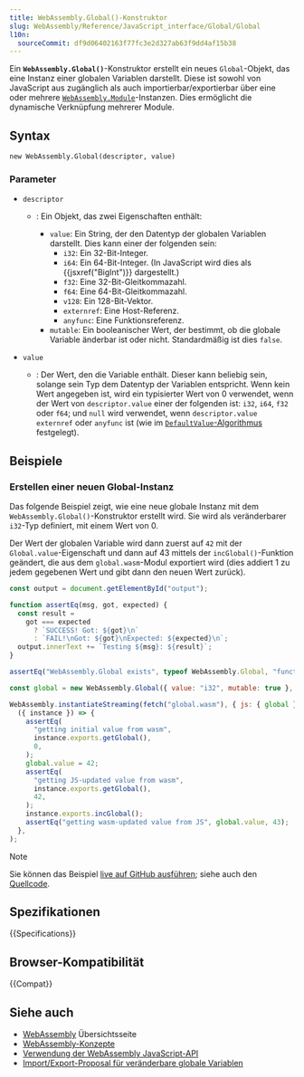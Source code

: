 ```yaml
---
title: WebAssembly.Global()-Konstruktor
slug: WebAssembly/Reference/JavaScript_interface/Global/Global
l10n:
  sourceCommit: df9d06402163f77fc3e2d327ab63f9dd4af15b38
---
```


Ein **`WebAssembly.Global()`**-Konstruktor erstellt ein neues `Global`-Objekt, das eine Instanz einer globalen Variablen darstellt. Diese ist sowohl von JavaScript aus zugänglich als auch importierbar/exportierbar über eine oder mehrere [`WebAssembly.Module`](/de/docs/WebAssembly/Reference/JavaScript_interface/Module)-Instanzen. Dies ermöglicht die dynamische Verknüpfung mehrerer Module.

## Syntax

```js-nolint
new WebAssembly.Global(descriptor, value)
```

### Parameter

- `descriptor`

  - : Ein Objekt, das zwei Eigenschaften enthält:

    - `value`: Ein String, der den Datentyp der globalen Variablen darstellt. Dies kann einer der folgenden sein:
      - `i32`: Ein 32-Bit-Integer.
      - `i64`: Ein 64-Bit-Integer. (In JavaScript wird dies als {{jsxref("BigInt")}} dargestellt.)
      - `f32`: Eine 32-Bit-Gleitkommazahl.
      - `f64`: Eine 64-Bit-Gleitkommazahl.
      - `v128`: Ein 128-Bit-Vektor.
      - `externref`: Eine Host-Referenz.
      - `anyfunc`: Eine Funktionsreferenz.
    - `mutable`: Ein booleanischer Wert, der bestimmt, ob die globale Variable änderbar ist oder nicht. Standardmäßig ist dies `false`.

- `value`
  - : Der Wert, den die Variable enthält. Dieser kann beliebig sein, solange sein Typ dem Datentyp der Variablen entspricht. Wenn kein Wert angegeben ist, wird ein typisierter Wert von 0 verwendet, wenn der Wert von `descriptor.value` einer der folgenden ist: `i32`, `i64`, `f32` oder `f64`; und `null` wird verwendet, wenn `descriptor.value` `externref` oder `anyfunc` ist (wie im [`DefaultValue`-Algorithmus](https://webassembly.github.io/spec/js-api/#defaultvalue) festgelegt).

## Beispiele

### Erstellen einer neuen Global-Instanz

Das folgende Beispiel zeigt, wie eine neue globale Instanz mit dem `WebAssembly.Global()`-Konstruktor erstellt wird. Sie wird als veränderbarer `i32`-Typ definiert, mit einem Wert von 0.

Der Wert der globalen Variable wird dann zuerst auf `42` mit der `Global.value`-Eigenschaft und dann auf 43 mittels der `incGlobal()`-Funktion geändert, die aus dem `global.wasm`-Modul exportiert wird (dies addiert 1 zu jedem gegebenen Wert und gibt dann den neuen Wert zurück).

```js
const output = document.getElementById("output");

function assertEq(msg, got, expected) {
  const result =
    got === expected
      ? `SUCCESS! Got: ${got}\n`
      : `FAIL!\nGot: ${got}\nExpected: ${expected}\n`;
  output.innerText += `Testing ${msg}: ${result}`;
}

assertEq("WebAssembly.Global exists", typeof WebAssembly.Global, "function");

const global = new WebAssembly.Global({ value: "i32", mutable: true }, 0);

WebAssembly.instantiateStreaming(fetch("global.wasm"), { js: { global } }).then(
  ({ instance }) => {
    assertEq(
      "getting initial value from wasm",
      instance.exports.getGlobal(),
      0,
    );
    global.value = 42;
    assertEq(
      "getting JS-updated value from wasm",
      instance.exports.getGlobal(),
      42,
    );
    instance.exports.incGlobal();
    assertEq("getting wasm-updated value from JS", global.value, 43);
  },
);
```

> [!NOTE]
> Sie können das Beispiel [live auf GitHub ausführen](https://mdn.github.io/webassembly-examples/js-api-examples/global.html);
> siehe auch den [Quellcode](https://github.com/mdn/webassembly-examples/blob/main/js-api-examples/global.html).

## Spezifikationen

{{Specifications}}

## Browser-Kompatibilität

{{Compat}}

## Siehe auch

- [WebAssembly](/de/docs/WebAssembly) Übersichtsseite
- [WebAssembly-Konzepte](/de/docs/WebAssembly/Guides/Concepts)
- [Verwendung der WebAssembly JavaScript-API](/de/docs/WebAssembly/Guides/Using_the_JavaScript_API)
- [Import/Export-Proposal für veränderbare globale Variablen](https://github.com/WebAssembly/mutable-global/blob/master/proposals/mutable-global/Overview.md)

